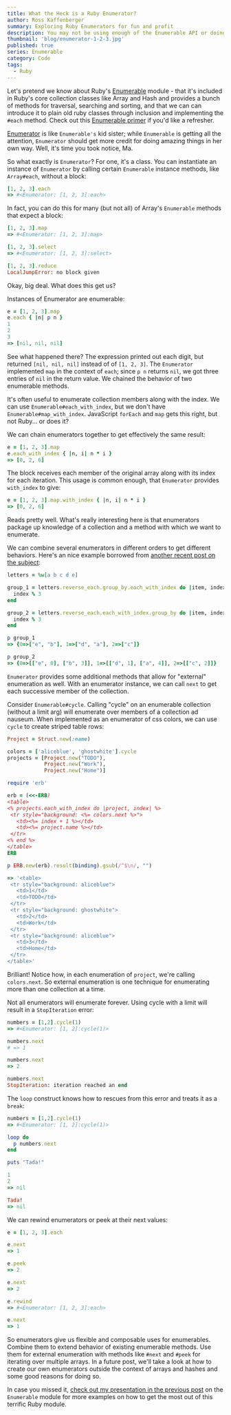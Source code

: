 ```yaml
---
title: What the Heck is a Ruby Enumerator?
author: Ross Kaffenberger
summary: Exploring Ruby Enumerators for fun and profit
description: You may not be using enough of the Enumerable API or doing enough with Enumerator.
thumbnail: 'blog/enumerator-1-2-3.jpg'
published: true
series: Enumerable
category: Code
tags:
  - Ruby
---
```


Let's pretend we know about Ruby's [Enumerable](http://ruby-doc.org/core-2.2.3/Enumerable.html) module - that it's included in
Ruby's core collection classes like Array and Hash and provides a bunch of
methods for traversal, searching and sorting, and that we can can introduce it
to plain old ruby classes through inclusion and implementing the `#each` method.
Check out this [Enumerable primer](http://ruby.bastardsbook.com/chapters/enumerables/) if you'd like a refresher.

[Enumerator](http://ruby-doc.org/core-2.2.0/Enumerator.html) is like `Enumerable's` kid sister; while `Enumerable` is getting all the attention, `Enumerator` should get more credit for doing amazing things in her own way. Well, it's time you took notice, Ma.

So what exactly is `Enumerator`? For one, it's a class. You can instantiate an
instance of `Enumerator` by calling certain `Enumerable` instance methods, like `Array#each`, without a block:

```ruby
[1, 2, 3].each
=> #<Enumerator: [1, 2, 3]:each>
```

In fact, you can do this for many (but not all) of Array's `Enumerable` methods
that expect a block:

```ruby
[1, 2, 3].map
=> #<Enumerator: [1, 2, 3]:map>

[1, 2, 3].select
=> #<Enumerator: [1, 2, 3]:select>

[1, 2, 3].reduce
LocalJumpError: no block given
```

Okay, big deal. What does this get us?

Instances of Enumerator are enumerable:

```ruby
e = [1, 2, 3].map
e.each { |n| p n }
1
2
3
=> [nil, nil, nil]
```

See what happened there? The expression printed out each digit, but returned `[nil, nil, nil]` instead of of `[1, 2, 3]`. The `Enumerator` implemented `map` in the context of `each`; since `p n` returns `nil`, we got three entries of `nil` in the return value. We chained the behavior of two enumerable methods.

It's often useful to enumerate collection members along
with the index. We can use `Enumerable#each_with_index`, but we don't have
`Enumerable#map_with_index`. JavaScript `forEach` and `map` gets this right, but not Ruby... or does it?

We can chain enumerators together to get effectively the same result:

```ruby
e = [1, 2, 3].map
e.each_with_index { |n, i| n * i }
=> [0, 2, 6]
```

The block receives each member of the original array along with its index
for each iteration. This usage is common enough, that `Enumerator` provides
`with_index` to give:

```ruby
e = [1, 2, 3].map.with_index { |n, i| n * i }
=> [0, 2, 6]
```

Reads pretty well. What's really interesting here is that enumerators package
up knowledge of a collection and a method with which we want to enumerate.

We can combine several enumerators in different orders to get different
behaviors. Here's an nice example borrowed from [another recent post on the subject](http://dgiim.github.io/blog/2015/08/24/ruby-enumerators/#the-enumerator-class):

```ruby
letters = %w[a b c d e]

group_1 = letters.reverse_each.group_by.each_with_index do |item, index|
  index % 3
end

group_2 = letters.reverse_each.each_with_index.group_by do |item, index|
  index % 3
end

p group_1
=> {0=>["e", "b"], 1=>["d", "a"], 2=>["c"]}

p group_2
=> {0=>[["e", 0], ["b", 3]], 1=>[["d", 1], ["a", 4]], 2=>[["c", 2]]}
```

`Enumerator` provides some additional methods that allow for "external"
enumeration as well. With an enumerator instance, we can call `next` to get each
successive member of the collection.

Consider `Enumerable#cycle`. Calling "cycle" on an enumerable collection (without a limit arg) will enumerate over members of a collection ad nauseum. When implemented as an enumerator of css colors, we can use `cycle` to create striped table rows:

```ruby
Project = Struct.new(:name)

colors = ['aliceblue', 'ghostwhite'].cycle
projects = [Project.new("TODO"),
            Project.new("Work"),
            Project.new("Home")]

require 'erb'

erb = (<<-ERB)
<table>
<% projects.each_with_index do |project, index| %>
 <tr style="background: <%= colors.next %>">
   <td><%= index + 1 %></td>
   <td><%= project.name %></td>
 </tr>
<% end %>
</table>
ERB

p ERB.new(erb).result(binding).gsub(/^$\n/, "")

=> '<table>
 <tr style="background: aliceblue">
   <td>1</td>
   <td>TODO</td>
 </tr>
 <tr style="background: ghostwhite">
   <td>2</td>
   <td>Work</td>
 </tr>
 <tr style="background: aliceblue">
   <td>3</td>
   <td>Home</td>
 </tr>
</table>'
```

Brilliant! Notice how, in each enumeration of `project`, we're calling `colors.next`. So external enumeration is one technique for enumerating more than one collection at a time.

Not all enumerators will enumerate forever. Using cycle with a limit will result
in a `StopIteration` error:

```ruby
numbers = [1,2].cycle(1)
=> #<Enumerator: [1, 2]:cycle(1)>

numbers.next
# => 1

numbers.next
=> 2

numbers.next
StopIteration: iteration reached an end
```

The `loop` construct knows how to rescues from this error and treats it as a
`break`:

```ruby
numbers = [1,2].cycle(1)
=> #<Enumerator: [1, 2]:cycle(1)>

loop do
  p numbers.next
end

puts "Tada!"

1
2
=> nil

Tada!
=> nil
```

We can rewind enumerators or peek at their next values:

```ruby
e = [1, 2, 3].each

e.next
=> 1

e.peek
=> 2

e.next
=> 2

e.rewind
=> #<Enumerator: [1, 2, 3]:each>

e.next
=> 1
```

So enumerators give us flexible and composable uses for enumerables. Combine them to extend behavior of existing enumerable methods. Use them for external enumeration with methods like `#next` and `#peek` for iterating over multiple arrays. In a future post, we'll take a look at how to create our own enumerators outside the context of arrays and hashes and some good reasons for doing so.

In case you missed it, [check out my presentation in the previous post](blog/ruby-enumerable.html) on the `Enumerable` module for more examples on how to get the most out of this terrific Ruby module.
